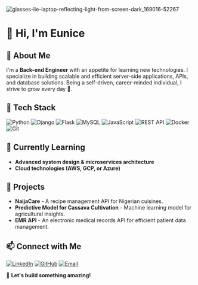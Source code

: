 ![glasses-lie-laptop-reflecting-light-from-screen-dark_169016-52267](https://github.com/user-attachments/assets/bec6e312-4c11-4663-8157-b229dabf3fdf)

# 👋 Hi, I'm Eunice  

## 🚀 About Me  
I'm a **Back-end Engineer** with an appetite for learning new technologies. I specialize in building scalable and efficient server-side applications, APIs, and database solutions. Being a self-driven, career-minded individual, I strive to grow every day 💪.

## 🔧 Tech Stack  
![Python](https://img.shields.io/badge/Python-3776AB?style=for-the-badge&logo=python&logoColor=white)  ![Django](https://img.shields.io/badge/Django-092E20?style=for-the-badge&logo=django&logoColor=white)  ![Flask](https://img.shields.io/badge/Flask-000000?style=for-the-badge&logo=flask&logoColor=white)  ![MySQL](https://img.shields.io/badge/MySQL-4479A1?style=for-the-badge&logo=mysql&logoColor=white)  ![JavaScript](https://img.shields.io/badge/JavaScript-F7DF1E?style=for-the-badge&logo=javascript&logoColor=black)  ![REST API](https://img.shields.io/badge/REST%20API-02569B?style=for-the-badge&logo=api&logoColor=white)  ![Docker](https://img.shields.io/badge/Docker-2496ED?style=for-the-badge&logo=docker&logoColor=white)  ![Git](https://img.shields.io/badge/Git-F05032?style=for-the-badge&logo=git&logoColor=white)  

## 🌱 Currently Learning  
- **Advanced system design & microservices architecture**  
- **Cloud technologies (AWS, GCP, or Azure)**


## 📌 Projects  
- **NaijaCare** - A recipe management API for Nigerian cuisines.  
- **Predictive Model for Cassava Cultivation** - Machine learning model for agricultural insights.  
- **EMR API** - An electronic medical records API for efficient patient data management.  

## 📫 Connect with Me  
[![LinkedIn](https://img.shields.io/badge/LinkedIn-0A66C2?style=for-the-badge&logo=linkedin&logoColor=white)](https://www.linkedin.com/in/eunice-deinma-george?lipi=urn%3Ali%3Apage%3Ad_flagship3_profile_view_base_contact_details%3BT4MSGkVZRP27xJCu85dyoQ%3D%3D)  [![GitHub](https://img.shields.io/badge/GitHub-181717?style=for-the-badge&logo=github&logoColor=white)](https://github.com/EuniceGeorge)  [![Email](https://img.shields.io/badge/Email-D14836?style=for-the-badge&logo=gmail&logoColor=white)](mailto:georgeunice408@gmail.com)  

🚀 **Let's build something amazing!**  

<!--![Github stats](https://github-readme-stats.vercel.app/api?username=EuniceGeorge&show_icons=true&theme=synthwave&hide_border=true)-->


